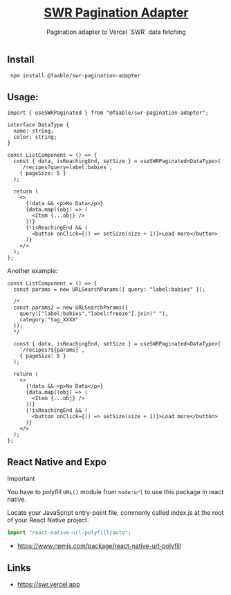 <p align="center">
  <a href="https://faable.com">
    <h1 align="center">SWR Pagination Adapter</h1>
  </a>
  <p align="center">Pagination adapter to Vercel `SWR` data fetching</p>
</p>

<p align="center">
  <a aria-label="NPM version" href="https://www.npmjs.com/package/@faable/swr-pagination-adapter">
    <img alt="" src="https://img.shields.io/npm/v/@faable/swr-pagination-adapter.svg?style=for-the-badge&labelColor=000000">
  </a>
</p>

## Install

```bash
 npm install @faable/swr-pagination-adapter
```

## Usage:

```tsx
import { useSWRPaginated } from "@faable/swr-pagination-adapter";

interface DataType {
  name: string;
  color: string;
}

const ListComponent = () => {
  const { data, isReachingEnd, setSize } = useSWRPaginated<DataType>(
    `/recipes?query=label:babies`,
    { pageSize: 5 }
  );

  return (
    <>
      {!data && <p>No Data</p>}
      {data.map((obj) => (
        <Item {...obj} />
      ))}
      {!isReachingEnd && (
        <button onClick={() => setSize(size + 1)}>Load more</button>
      )}
    </>
  );
};
```

Another example:

```tsx
const ListComponent = () => {
  const params = new URLSearchParams({ query: "label:babies" });

  /*
  const params2 = new URLSearchParams({
    query:["label:babies","label:freeze"].join(" "),
    category:"tag_XXXX"
  });
  */

  const { data, isReachingEnd, setSize } = useSWRPaginated<DataType>(
    `/recipes?${params}`,
    { pageSize: 5 }
  );

  return (
    <>
      {!data && <p>No Data</p>}
      {data.map((obj) => (
        <Item {...obj} />
      ))}
      {!isReachingEnd && (
        <button onClick={() => setSize(size + 1)}>Load more</button>
      )}
    </>
  );
};
```

## React Native and Expo

> [!IMPORTANT]
> You have to polyfill `URL()` module from `node:url` to use this package in react native.

Locate your JavaScript entry-point file, commonly called index.js at the root of your React Native project.

```js
import "react-native-url-polyfill/auto";
```

- https://www.npmjs.com/package/react-native-url-polyfill

## Links

- https://swr.vercel.app
